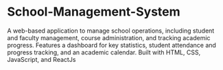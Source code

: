# School-Management-System
A web-based application to manage school operations, including student and faculty management, course administration, and tracking academic progress. Features a dashboard for key statistics, student attendance and progress tracking, and an academic calendar. Built with HTML, CSS, JavaScript, and ReactJs
